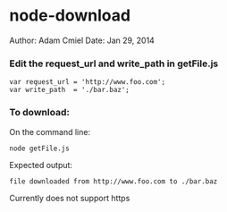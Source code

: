 # node-download

Author: Adam Cmiel
Date: Jan 29, 2014

### Edit the request_url and write_path in getFile.js

    var request_url = 'http://www.foo.com';
    var write_path  = './bar.baz'; 

### To download:

On the command line: 

    node getFile.js


Expected output:

    file downloaded from http://www.foo.com to ./bar.baz
  
Currently does not support https
